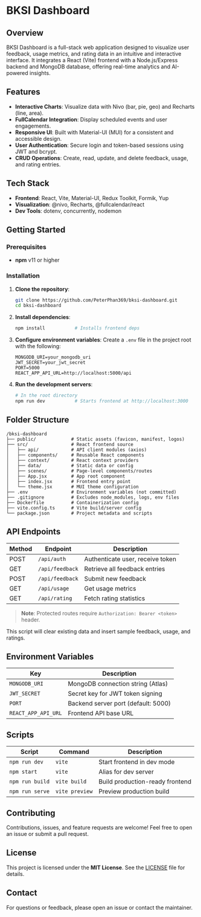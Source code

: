 # BKSI Dashboard

## Overview

BKSI Dashboard is a full-stack web application designed to visualize user feedback, usage metrics, and rating data in an intuitive and interactive interface. It integrates a React (Vite) frontend with a Node.js/Express backend and MongoDB database, offering real-time analytics and AI-powered insights.

## Features

- **Interactive Charts**: Visualize data with Nivo (bar, pie, geo) and Recharts (line, area).
- **FullCalendar Integration**: Display scheduled events and user engagements.
- **Responsive UI**: Built with Material-UI (MUI) for a consistent and accessible design.
- **User Authentication**: Secure login and token-based sessions using JWT and bcrypt.
- **CRUD Operations**: Create, read, update, and delete feedback, usage, and rating entries.

## Tech Stack

- **Frontend**: React, Vite, Material-UI, Redux Toolkit, Formik, Yup
- **Visualization**: @nivo, Recharts, @fullcalendar/react
- **Dev Tools**: dotenv, concurrently, nodemon

## Getting Started

### Prerequisites

- **npm** v11 or higher

### Installation

1. **Clone the repository**:
   ```bash
   git clone https://github.com/PeterPhan369/bksi-dashboard.git
   cd bksi-dashboard
   ```

2. **Install dependencies**:
   ```bash
   npm install           # Installs frontend deps
   ```

3. **Configure environment variables**:
   Create a `.env` file in the project root with the following:
   ```env
   MONGODB_URI=your_mongodb_uri
   JWT_SECRET=your_jwt_secret
   PORT=5000
   REACT_APP_API_URL=http://localhost:5000/api
   ```

4. **Run the development servers**:
   ```bash
   # In the root directory
   npm run dev           # Starts frontend at http://localhost:3000

## Folder Structure

```
/bksi-dashboard
├── public/             # Static assets (favicon, manifest, logos)
├── src/                # React frontend source
│   ├── api/            # API client modules (axios)
│   ├── components/     # Reusable React components
│   ├── context/        # React context providers
│   ├── data/           # Static data or config
│   ├── scenes/         # Page-level components/routes
│   ├── App.jsx         # App root component
│   ├── index.jsx       # Frontend entry point
│   └── theme.jsx       # MUI theme configuration
├── .env                # Environment variables (not committed)
├── .gitignore          # Excludes node_modules, logs, env files
├── Dockerfile          # Containerization config
├── vite.config.ts      # Vite build/server config
└── package.json        # Project metadata and scripts
```

## API Endpoints

| Method | Endpoint            | Description                       |
| ------ | ------------------- | --------------------------------- |
| POST   | `/api/auth`         | Authenticate user, receive token |
| GET    | `/api/feedback`     | Retrieve all feedback entries    |
| POST   | `/api/feedback`     | Submit new feedback              |
| GET    | `/api/usage`        | Get usage metrics                |
| GET    | `/api/rating`       | Fetch rating statistics          |

> **Note**: Protected routes require `Authorization: Bearer <token>` header.


This script will clear existing data and insert sample feedback, usage, and ratings.

## Environment Variables

| Key                | Description                          |
| ------------------ | ------------------------------------ |
| `MONGODB_URI`      | MongoDB connection string (Atlas)    |
| `JWT_SECRET`       | Secret key for JWT token signing     |
| `PORT`             | Backend server port (default: 5000)  |
| `REACT_APP_API_URL`| Frontend API base URL                |

## Scripts

| Script         | Command              | Description                            |
| -------------- | -------------------- | -------------------------------------- |
| `npm run dev`  | `vite`               | Start frontend in dev mode             |
| `npm start`    | `vite`               | Alias for dev server                   |
| `npm run build`| `vite build`         | Build production-ready frontend        |
| `npm run serve`| `vite preview`       | Preview production build               |

## Contributing

Contributions, issues, and feature requests are welcome! Feel free to open an issue or submit a pull request.

## License

This project is licensed under the **MIT License**. See the [LICENSE](LICENSE) file for details.

## Contact

For questions or feedback, please open an issue or contact the maintainer.

